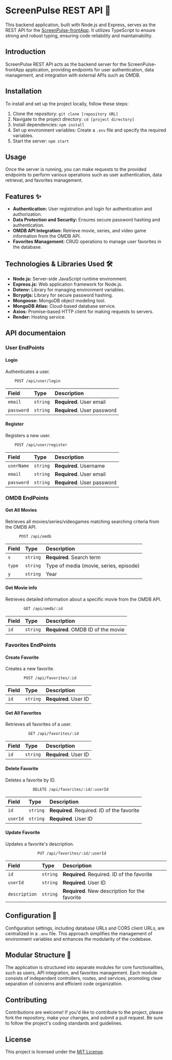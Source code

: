 # ScreenPulse REST API 🚀

This backend application, built with Node.js and Express, serves as the REST API for the [ScreenPulse-frontApp](https://github.com/EduGese/ScreenPulse-frontApp). It utilizes TypeScript to ensure strong and robust typing, ensuring code reliability and maintainability.

## Introduction
ScreenPulse REST API acts as the backend server for the ScreenPulse-frontApp application, providing endpoints for user authentication, data management, and integration with external APIs such as OMDB.

## Installation
To install and set up the project locally, follow these steps:
1. Clone the repository: `git clone [repository URL]`
2. Navigate to the project directory: `cd [project directory]`
3. Install dependencies: `npm install`
4. Set up environment variables: Create a `.env` file and specify the required variables.
5. Start the server: `npm start`

## Usage
Once the server is running, you can make requests to the provided endpoints to perform various operations such as user authentication, data retrieval, and favorites management.

## Features ✨
- **Authentication:** User registration and login for authentication and authorization.
- **Data Protection and Security:** Ensures secure password hashing and authentication.
- **OMDB API Integration:** Retrieve movie, series, and video game information from the OMDB API.
- **Favorites Management:** CRUD operations to manage user favorites in the database.

## Technologies & Libraries Used 🛠️
- **Node.js:** Server-side JavaScript runtime environment.
- **Express.js:** Web application framework for Node.js.
- **Dotenv:** Library for managing environment variables.
- **Bcryptjs:** Library for secure password hashing.
- **Mongoose:** MongoDB object modeling tool.
- **MongoDB Atlas:** Cloud-based database service.
- **Axios:** Promise-based HTTP client for making requests to servers.
- **Render:** Hosting service.

## API documentaion

### User EndPoints

#### Login
Authenticates a user.

```http
    POST /api/user/login

```

| Field | Type     | Description                |
| :-------- | :------- | :------------------------- |
| `email` | `string` | **Required**. User email |
| `password` | `string` | **Required**. User password |

#### Register
Registers a new user.
```http
    POST /api/user/register
```

| Field | Type     | Description                       |
| :-------- | :------- | :-------------------------------- |
| `userName`      | `string` | **Required**. Username |
| `email` | `string` | **Required**. User email |
| `password` | `string` | **Required**. User password |


### OMDB EndPoints
#### Get All Movies
Retrieves all movies/series/videogames matching searching criteria from the OMDB API.

```http
      POST /api/omdb

```

| Field | Type     | Description                |
| :-------- | :------- | :------------------------- |
| `s` | `string` | **Required**. Search term |
| `type` | `string` | Type of media (movie, series, episode) |
| `y` | `string` | Year |


#### Get Movie info
Retrieves detailed information about a specific movie from the OMDB API.

```http
        GET /api/omdb/:id

```

| Field | Type     | Description                |
| :-------- | :------- | :------------------------- |
| `id` | `string` | **Required**. OMDB ID of the movie|



### Favorites EndPoints
#### Create Favorite
Creates a new favorite.

```http
        POST /api/favorites/:id

```

| Field | Type     | Description                |
| :-------- | :------- | :------------------------- |
| `id` | `string` | **Required**. User ID |


#### Get All Favorites
Retrieves all favorites of a user.

```http
          GET /api/favorites/:id

```

| Field | Type     | Description                |
| :-------- | :------- | :------------------------- |
| `id` | `string` | **Required**. User ID |

#### Delete Favorite
Deletes a favorite by ID.

```http
            DELETE /api/favorites/:id/:userId

```

| Field | Type     | Description                |
| :-------- | :------- | :------------------------- |
| `id` | `string` | **Required**. Required. ID of the favorite |
| `userId` | `string` | **Required**. User ID |

#### Update Favorite
Updates a favorite's description.

```http
              PUT /api/favorites/:id/:userId

```

| Field | Type     | Description                |
| :-------- | :------- | :------------------------- |
| `id` | `string` | **Required**. Required. ID of the favorite |
| `userId` | `string` | **Required**. User ID |
| `description` | `string` | **Required**. New description for the favorite |

## Configuration 🔧
Configuration settings, including database URLs and CORS client URLs, are centralized in a `.env` file. This approach simplifies the management of environment variables and enhances the modularity of the codebase.

## Modular Structure 🧩
The application is structured into separate modules for core functionalities, such as users, API integration, and favorites management. Each module consists of independent controllers, routes, and services, promoting clear separation of concerns and efficient code organization.

## Contributing
Contributions are welcome! If you'd like to contribute to the project, please fork the repository, make your changes, and submit a pull request. Be sure to follow the project's coding standards and guidelines.

## License
This project is licensed under the [MIT License](#).

